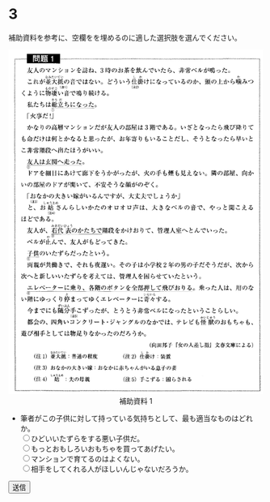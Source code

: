
# 3

補助資料を参考に、空欄をを埋めるのに適した選択肢を選んでください。  
<div align="center">
<img src="imgs/27.png" />
補助資料 1
</div>

- 筆者がこの子供に対して持っている気持ちとして、最も適当なものはどれか。  
<input type="radio" name="n" value="1">ひどいいたずらをする悪い子供だ。  
<input type="radio" name="n" value="2">もっとおもしろいおもちゃを買ってあげたい。  
<input type="radio" name="n" value="3">マンションで育てるのはよくない。  
<input type="radio" name="n" value="4">相手をしてくれる人がほしいんじゃないだろうか。  

<button type="button" onclick="location.href='./4'">送信</button>

